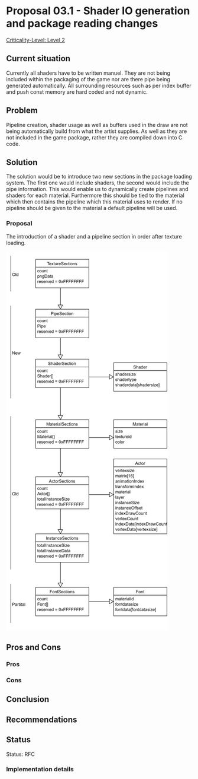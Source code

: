 # Proposal 03.1 - Shader IO generation and package reading changes

[Criticality-Level: Level 2](https://troblecodings.github.io/data-diagrams/criticality-level.html)

## Current situation

Currently all shaders have to be written manuel. They are not being included within the packaging of the game nor are there pipe being generated automatically. All surrounding resources such as per index buffer and push const memory are hard coded and not dynamic.

## Problem

Pipeline creation, shader usage as well as buffers used in the draw are not being automatically build from what the artist supplies. As well as they are not included in the game package, rather they are compiled down into C code.

## Solution

The solution would be to introduce two new sections in the package loading system. The first one would include shaders, the second would include the pipe information. This would enable us to dynamically create pipelines and shaders for each material. Furthermore this should be tied to the material which then contains the pipeline which this material uses to render. If no pipeline should be given to the material a default pipeline will be used.

### Proposal

The introduction of a shader and a pipeline section in order after texture loading.

![proposal-03-1.png](proposal-03-1.png)

## Pros and Cons

### Pros

### Cons

## Conclusion

## Recommendations

## Status

Status: RFC

### Implementation details
